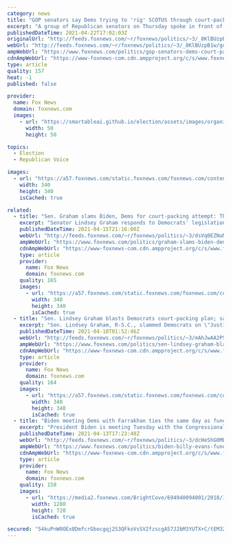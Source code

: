 ```yaml
---
category: news
title: "GOP senators say Dems trying to 'rig' SCOTUS through court-packing, ask Biden to rein in party's 'crazies'"
excerpt: "A group of Republican senators on Thursday spoke in front of the Supreme Court in opposition to court-packing, a response to legislation Democrats introduced at a press conference last week to do just that."
publishedDateTime: 2021-04-22T17:02:03Z
originalUrl: "http://feeds.foxnews.com/~r/foxnews/politics/~3/_8KlBUzpB1w/gop-senators-dems-court-packing-biden-crazies-in-party"
webUrl: "http://feeds.foxnews.com/~r/foxnews/politics/~3/_8KlBUzpB1w/gop-senators-dems-court-packing-biden-crazies-in-party"
ampWebUrl: "https://www.foxnews.com/politics/gop-senators-dems-court-packing-biden-crazies-in-party.amp"
cdnAmpWebUrl: "https://www-foxnews-com.cdn.ampproject.org/c/s/www.foxnews.com/politics/gop-senators-dems-court-packing-biden-crazies-in-party.amp"
type: article
quality: 157
heat: -1
published: false

provider:
  name: Fox News
  domain: foxnews.com
  images:
    - url: "https://smartableai.github.io/election/assets/images/organizations/foxnews.com-50x50.jpg"
      width: 50
      height: 50

topics:
  - Election
  - Republican Voice

images:
  - url: "https://a57.foxnews.com/static.foxnews.com/foxnews.com/content/uploads/2020/01/340/340/Screen-Shot-2020-01-15-at-11.36.03-AM.png?ve=1&tl=1"
    width: 340
    height: 340
    isCached: true

related:
  - title: "Sen. Graham slams Biden, Dems for court-packing attempt: They are 'really drunk with power'"
    excerpt: "Senator Lindsey Graham responds to Democrats' legislation to pack the Supreme Court, and U.S. troops leaving Afghanistan on 'The Story'"
    publishedDateTime: 2021-04-15T21:16:00Z
    webUrl: "http://feeds.foxnews.com/~r/foxnews/politics/~3/dsVq0EZNuMs/graham-slams-biden-dems-drunk-with-power"
    ampWebUrl: "https://www.foxnews.com/politics/graham-slams-biden-dems-drunk-with-power.amp"
    cdnAmpWebUrl: "https://www-foxnews-com.cdn.ampproject.org/c/s/www.foxnews.com/politics/graham-slams-biden-dems-drunk-with-power.amp"
    type: article
    provider:
      name: Fox News
      domain: foxnews.com
    quality: 165
    images:
      - url: "https://a57.foxnews.com/static.foxnews.com/foxnews.com/content/uploads/2018/09/340/340/fox-news.jpg?ve=1&tl=1"
        width: 340
        height: 340
        isCached: true
  - title: "Sen. Lindsey Graham blasts Democrats court-packing plan; says Biden has created 'instability'"
    excerpt: "Sen. Lindsey Graham, R-S.C., slammed Democrats on \"Justice with Judge Jeanine\" for their attempt to pack the Supreme Court, calling it a \"dramatic, bold move,\" and saying he would \"destroy the Supreme Court as we know it.\" "
    publishedDateTime: 2021-04-18T01:52:46Z
    webUrl: "http://feeds.foxnews.com/~r/foxnews/politics/~3/mAhJwAA2PS8/sen-lindsey-graham-blasts-democrats-court-packing-plan-says-biden-has-created-instability"
    ampWebUrl: "https://www.foxnews.com/politics/sen-lindsey-graham-blasts-democrats-court-packing-plan-says-biden-has-created-instability.amp"
    cdnAmpWebUrl: "https://www-foxnews-com.cdn.ampproject.org/c/s/www.foxnews.com/politics/sen-lindsey-graham-blasts-democrats-court-packing-plan-says-biden-has-created-instability.amp"
    type: article
    provider:
      name: Fox News
      domain: foxnews.com
    quality: 164
    images:
      - url: "https://a57.foxnews.com/static.foxnews.com/foxnews.com/content/uploads/2018/09/340/340/fox-news.jpg?ve=1&tl=1"
        width: 340
        height: 340
        isCached: true
  - title: "Biden meeting Dems with Farrakhan ties the same day as funeral for officer killed by Farrakhan supporter"
    excerpt: "President Biden is meeting Tuesday with the Congressional Black Caucus (CBC), which includes several members with strong ties to outspoken anti-Semite Louis Farrakhan, on the same day he attended a memorial service for the Capitol Police officer who was killed by a 25-year-old Farrakhan supporter."
    publishedDateTime: 2021-04-13T17:23:48Z
    webUrl: "http://feeds.foxnews.com/~r/foxnews/politics/~3/dcHeShG0MDo/biden-billy-evans-funeral-meeting-democrats-farrakhan-ties"
    ampWebUrl: "https://www.foxnews.com/politics/biden-billy-evans-funeral-meeting-democrats-farrakhan-ties.amp"
    cdnAmpWebUrl: "https://www-foxnews-com.cdn.ampproject.org/c/s/www.foxnews.com/politics/biden-billy-evans-funeral-meeting-democrats-farrakhan-ties.amp"
    type: article
    provider:
      name: Fox News
      domain: foxnews.com
    quality: 158
    images:
      - url: "https://media2.foxnews.com/BrightCove/694940094001/2018/10/18/694940094001_5850345304001_5850334093001-vs.jpg"
        width: 1280
        height: 720
        isCached: true

secured: "54kuPnW0OEx0DmfcrGbocgqj2S3QFkoVsSV2fzscgA57J2bM3YUTX+C/tEM3ZcrQ2U9giENIIQrCNVnZEwaVdzn47pUXJUmTdqF/rGewpKVdHXPbihLHYmfPYsGuE0OJfIJ6PKq7dPaD09ZpcR3Ghm14F+qN3NdO8BU0zJ1jdTi8TK8JoOou+JM8NKawhEeJGxTPGndlAa4IKmBwLV4wnxW/TFqH6oS8rV6aePE48aWNO1pojTPwCm2ogR3YhYNTY2ptNwtQUaL17kmNQmfvqQ/V2hefRsfPUD0JwfyxU/4VPBtnEiyS8dilxsfkno94cmhXYRB8uNO24Qt9HtJ48EyVu+zQA7KGkPjXfjYn//g=;jG1SxlOo9EgY1fi2VYJIjw=="
---
```



